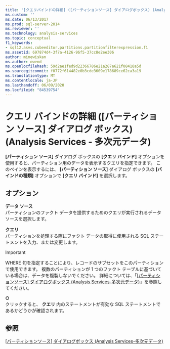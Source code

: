 ```yaml
---
title: '[クエリバインドの詳細] ([パーティションソース] ダイアログボックス) (Analysis Services-多次元データ) |Microsoft Docs'
ms.custom: ''
ms.date: 06/13/2017
ms.prod: sql-server-2014
ms.reviewer: ''
ms.technology: analysis-services
ms.topic: conceptual
f1_keywords:
- sql12.asvs.cubeeditor.partitions.partitionfilterexpression.f1
ms.assetid: 697874d4-3f7a-4126-96f5-37cc8e2ee306
author: minewiskan
ms.author: owend
ms.openlocfilehash: 59d2ae1fed9d22366786e21a287a621f08418a5d
ms.sourcegitcommit: f0772f614482e0b3cde3609e178689ce62ca3a19
ms.translationtype: MT
ms.contentlocale: ja-JP
ms.lasthandoff: 06/09/2020
ms.locfileid: "84539754"
---
```

# <a name="query-binding-detail-partition-source-dialog-box-analysis-services---multidimensional-data"></a>クエリ バインドの詳細 ([パーティション ソース] ダイアログ ボックス) (Analysis Services - 多次元データ)
  **[パーティション ソース]** ダイアログ ボックスの **[クエリ バインド]** オプションを使用すると、パーティション用のデータを表示するクエリを指定できます。 このペインを表示するには、 **[パーティション ソース]** ダイアログ ボックスの **[バインドの種類]** オプションで **[クエリ バインド]** を選択します。  
  
## <a name="options"></a>オプション  
 **データ ソース**  
 パーティションのファクト データを提供するためのクエリが実行されるデータ ソースを選択します。  
  
 **クエリ**  
 パーティションを処理する際にファクト データの取得に使用される SQL ステートメントを入力、または変更します。  
  
> [!IMPORTANT]  
>  WHERE 句を指定することにより、レコードのサブセットをこのパーティションで使用できます。 複数のパーティションが 1 つのファクト テーブルに基づいている場合は、データを複製しないでください。 詳細については、「[[パーティションソース] ダイアログボックス &#40;Analysis Services-多次元データ&#41;](partition-source-dialog-box-analysis-services-multidimensional-data.md)」を参照してください。  
  
 **○**  
 クリックすると、 **クエリ** 内のステートメントが有効な SQL ステートメントであるかどうかが確認されます。  
  
## <a name="see-also"></a>参照  
 [[パーティションソース] ダイアログボックス &#40;Analysis Services-多次元データ&#41;](partition-source-dialog-box-analysis-services-multidimensional-data.md)  
  
  
